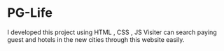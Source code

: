 # PG-Life
I developed this project using HTML , CSS , JS
Visiter can search paying guest and hotels in the new cities through this website easily.
